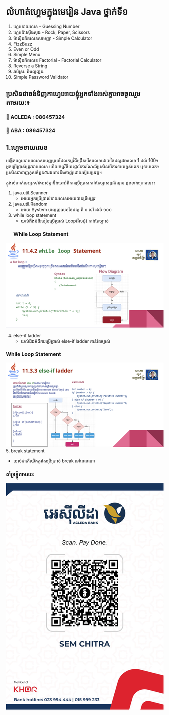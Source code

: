 # លំហាត់ហ្គេមក្នុងមេរៀន Java ថ្នាក់ទី១
1. ហ្គេមទាយលេខ - Guessing Number
2. ហ្គេមប៉ាវស៊ីងស៊ុង - Rock, Paper, Scissors
3. ម៉ាស៊ីនគិតលេខសាមញ្ញា - Simple Calculator
4. FizzBuzz
5. Even or Odd
6. Simple Menu
7. ម៉ាស៊ីនគិតលេខ Factorial - Factorial Calculator
8. Reverse a String 
9. រាប់ស្រៈ និងព្យញ្ជនៈ
10. Simple Password Validator

  ## ប្រសិនជាចង់ទិញកាហ្វេអោយខ្ញុំអ្នកទាំងអស់គ្នាអាចចូលរួមតាមរយ:៖  
  ### 🏦 ACLEDA : 086457324  
  ### 🏦 ABA    : 086457324
  

## 1.ហ្គេមទាយលេខ
បង្កើតហ្គេមទាយលេខសាមញ្ញមួយដែលកម្មវិធីជ្រើសរើសលេខដោយចៃដន្យរវាងលេខ
 1 ដល់ 100។ 
អ្នកប្រើប្រាស់ត្រូវទាយលេខ ហើយកម្មវិធីនេះផ្តល់ការណែនាំប្រសិនបើការទាយខ្ពស់ពេក ឬទាបពេក។
ប្រសិនជាទាញខុសចំនួន៥ដងនោះនឹងចាញ់ដោយស្វ័យប្រវត្ត។

 ក្នុងលំហាត់នេះអ្នកទាំងអស់គ្នានឹងចេះអំពីការប្រើប្រាសកាន់តែច្បាស់នូវចំណុច ដូខខាងក្រោមនេះ៖
1. java.util.Scanner  
   - អោយអ្នកប្រើប្រាស់ទាយលេខអោយបានត្រឹមត្រូវ
2. java.util.Random  
   - អោយ System បញ្ចេញលេខចៃដន្យ ពី​ ០ ទៅ ដល់ ១០០
3. while loop statement  
   - យល់ដឹងអំពីរបៀបប្រើប្រាស់ Loop(វិលជុំ) កាន់តែច្បាស់
   ### While Loop Statement
![While Loop Statement](https://github.com/CodingWithChitra/Java_basic_games/blob/main/resources/while-loop-statement.png)

4. else-if ladder  
   - យល់ដឹងអំពីការប្រើប្រាស់ else-if ladder កាន់តែច្បាស់
### While Loop Statement
![While Loop Statement](https://github.com/CodingWithChitra/Java_basic_games/blob/main/resources/else-if-ladder.png)
5. break statement  
   - យល់ថាតើយើងគួរតែប្រើប្រាស់ break នៅពេលណា


### គាំទ្រខ្ញុំតាមរយ:
![គាំទ្រខ្ញុំតាមរយ:](https://github.com/CodingWithChitra/Java_basic_games/blob/main/resources/qrcode.png)
   
